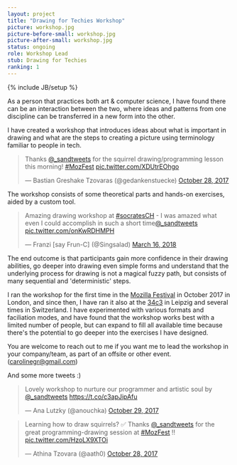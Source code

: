 ```yaml
---
layout: project
title: "Drawing for Techies Workshop"
picture: workshop.jpg
picture-before-small: workshop.jpg
picture-after-small: workshop.jpg
status: ongoing
role: Workshop Lead
stub: Drawing for Techies
ranking: 1
---
```

{% include JB/setup %}

As a person that practices both art & computer science, I have found there can be an interaction between the two, where ideas and patterns from one discipline can be transferred in a new form into the other. 

I have created a workshop that introduces ideas about what is important in drawing and what are the steps to creating a picture using terminology familiar to people in tech. 

<blockquote class="twitter-tweet" data-conversation="none" data-lang="en"><p lang="en" dir="ltr">Thanks <a href="https://twitter.com/_sandtweets?ref_src=twsrc%5Etfw">@_sandtweets</a> for the squirrel drawing/programming lesson this morning! <a href="https://twitter.com/hashtag/MozFest?src=hash&amp;ref_src=twsrc%5Etfw">#MozFest</a> <a href="https://t.co/XDUtrEOhgo">pic.twitter.com/XDUtrEOhgo</a></p>&mdash; Bastian Greshake Tzovaras (@gedankenstuecke) <a href="https://twitter.com/gedankenstuecke/status/924263201969229824?ref_src=twsrc%5Etfw">October 28, 2017</a></blockquote>

The workshop consists of some theoretical parts and hands-on exercises, aided by a custom tool.

<blockquote class="twitter-tweet" data-cards="hidden" data-lang="en"><p lang="en" dir="ltr">Amazing drawing workshop at <a href="https://twitter.com/hashtag/socratesCH?src=hash&amp;ref_src=twsrc%5Etfw">#socratesCH</a> - I was amazed what even I could accomplish in such a short time<a href="https://twitter.com/_sandtweets?ref_src=twsrc%5Etfw">@_sandtweets</a> <a href="https://t.co/onKwRDHMPH">pic.twitter.com/onKwRDHMPH</a></p>&mdash; Franzi [say Frun-C] (@Singsalad) <a href="https://twitter.com/Singsalad/status/974585966324219906?ref_src=twsrc%5Etfw">March 16, 2018</a></blockquote>
<script async src="https://platform.twitter.com/widgets.js" charset="utf-8"></script>


 The end outcome is that participants gain more confidence in their drawing abilities, go deeper into drawing even simple forms and understand that the underlying process for drawing is not a magical fuzzy path, but consists of many sequential and 'deterministic' steps.

I ran the workshop for the first time in the <a href="https://medium.com/@_sandtweets/learn-drawing-and-programming-at-the-same-time-at-mozfest-2017-6a9f8627b72">Mozilla Festival</a> in October 2017 in London, and since then, I have ran it also at the <a href="https://events.ccc.de/congress/2017/wiki/index.php/Session:Learning_to_draw_for_techies">34c3</a> in Leipzig and several times in Switzerland. I have experimented with various formats and faciliation modes, and have found that the workshop works best with a limited number of people, but can expand to fill all available time because there's the potential to go deeper into the exercises I have designed.

You are welcome to reach out to me if you want me to lead the workshop in your company/team, as part of an offsite or other event. (carolinegr@gmail.com)
 
And some more tweets :)

<blockquote class="twitter-tweet" data-lang="en"><p lang="en" dir="ltr">Lovely workshop to nurture our programmer and artistic soul by <a href="https://twitter.com/_sandtweets?ref_src=twsrc%5Etfw">@_sandtweets</a> <a href="https://t.co/c3apJipAfu">https://t.co/c3apJipAfu</a></p>&mdash; Ana Lutzky (@anouchka) <a href="https://twitter.com/anouchka/status/924728023080939520?ref_src=twsrc%5Etfw">October 29, 2017</a></blockquote>
<blockquote class="twitter-tweet" data-cards="hidden" data-lang="en"><p lang="en" dir="ltr">Learning how to draw squirrels? ✅ Thanks <a href="https://twitter.com/_sandtweets?ref_src=twsrc%5Etfw">@_sandtweets</a> for the great programming-drawing session at <a href="https://twitter.com/hashtag/MozFest?src=hash&amp;ref_src=twsrc%5Etfw">#MozFest</a> !! <a href="https://t.co/HzoLX9XTOi">pic.twitter.com/HzoLX9XTOi</a></p>&mdash; Athina Tzovara (@aath0) <a href="https://twitter.com/aath0/status/924264247269445632?ref_src=twsrc%5Etfw">October 28, 2017</a></blockquote>


